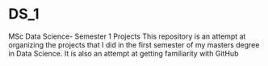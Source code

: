 # DS_1
MSc Data Science- Semester 1 Projects
This repository is an attempt at organizing the projects that I did in the first semester of my masters degree in Data Science. It is also an attempt at getting familiarity with GitHub
